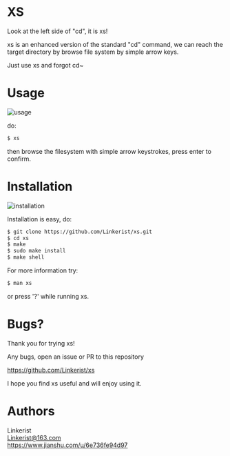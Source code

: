 # XS

Look at the left side of "cd", it is xs!  
  
xs is an enhanced version of the standard "cd" command, we can reach the target directory by browse file system by simple arrow keys.  

Just use xs and forgot cd~  

# Usage

![usage](https://raw.githubusercontent.com/wiki/Linkerist/xs/usage.gif)

do:

```bash
$ xs
```

then browse the filesystem with simple arrow keystrokes, press enter to confirm.

# Installation

![installation](https://raw.githubusercontent.com/wiki/Linkerist/xs/installation.gif)

Installation is easy, do:

```bash
$ git clone https://github.com/Linkerist/xs.git
$ cd xs
$ make
$ sudo make install
$ make shell
```

For more information try:

```bash
$ man xs
```

or press '?' while running xs.  

# Bugs?

Thank you for trying xs!

Any bugs, open an issue or PR to this repository  

https://github.com/Linkerist/xs

I hope you find xs useful and will enjoy using it.

# Authors

Linkerist  
<Linkerist@163.com>  
https://www.jianshu.com/u/6e736fe94d97
